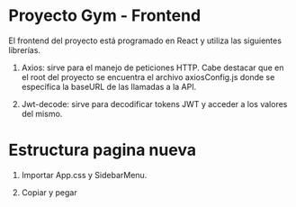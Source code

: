 # Proyecto Gym - Frontend

El frontend del proyecto está programado en React y utiliza las siguientes librerías.

1. Axios: sirve para el manejo de peticiones HTTP. Cabe destacar que en el root del proyecto se encuentra el archivo axiosConfig.js donde se específica la baseURL de las llamadas a la API.

2. Jwt-decode: sirve para decodificar tokens JWT y acceder a los valores del mismo.

# Estructura pagina nueva

1. Importar App.css y SidebarMenu.

2. Copiar y pegar
<div className='page-layout'>
    <SidebarMenu isAdmin={false}/>
    <div className='content-layout'> </div>
</div>
